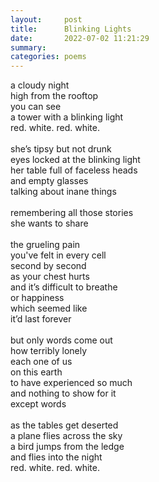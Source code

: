 ```yaml
---
layout:     post
title:      Blinking Lights
date:       2022-07-02 11:21:29
summary:    
categories: poems
---
```


a cloudy night\
high from the rooftop\
you can see\
a tower with a blinking light\
red. white. red. white.\
\
she’s tipsy but not drunk\
eyes locked at the blinking light\
her table full of faceless heads\
and empty glasses\
talking about inane things\
\
remembering all those stories\
she wants to share\
\
the grueling pain\
you've felt in every cell\
second by second\
as your chest hurts\
and it’s difficult to breathe\
or happiness\
which seemed like\
it’d last forever\
\
but only words come out\
how terribly lonely\
each one of us\
on this earth\
to have experienced so much\
and nothing to show for it\
except words\
\
as the tables get deserted\
a plane flies across the sky\
a bird jumps from the ledge\
and flies into the night\
red. white. red. white.

